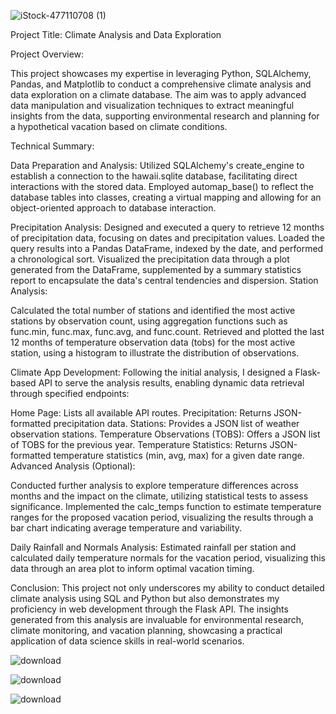 
![iStock-477110708 (1)](https://github.com/IsmaelG8/sqlalchemy-challenge/assets/128990362/e127c5bb-0c7b-4a19-9b7c-7432d9a7198f)

Project Title: Climate Analysis and Data Exploration

Project Overview:

This project showcases my expertise in leveraging Python, SQLAlchemy, Pandas, and Matplotlib to conduct a comprehensive climate analysis and data exploration on a climate database. The aim was to apply advanced data manipulation and visualization techniques to extract meaningful insights from the data, supporting environmental research and planning for a hypothetical vacation based on climate conditions.

Technical Summary:

Data Preparation and Analysis:
Utilized SQLAlchemy's create_engine to establish a connection to the hawaii.sqlite database, facilitating direct interactions with the stored data.
Employed automap_base() to reflect the database tables into classes, creating a virtual mapping and allowing for an object-oriented approach to database interaction.

Precipitation Analysis:
Designed and executed a query to retrieve 12 months of precipitation data, focusing on dates and precipitation values.
Loaded the query results into a Pandas DataFrame, indexed by the date, and performed a chronological sort.
Visualized the precipitation data through a plot generated from the DataFrame, supplemented by a summary statistics report to encapsulate the data's central tendencies and dispersion.
Station Analysis:

Calculated the total number of stations and identified the most active stations by observation count, using aggregation functions such as func.min, func.max, func.avg, and func.count.
Retrieved and plotted the last 12 months of temperature observation data (tobs) for the most active station, using a histogram to illustrate the distribution of observations.

Climate App Development:
Following the initial analysis, I designed a Flask-based API to serve the analysis results, enabling dynamic data retrieval through specified endpoints:

Home Page: Lists all available API routes.
Precipitation: Returns JSON-formatted precipitation data.
Stations: Provides a JSON list of weather observation stations.
Temperature Observations (TOBS): Offers a JSON list of TOBS for the previous year.
Temperature Statistics: Returns JSON-formatted temperature statistics (min, avg, max) for a given date range.
Advanced Analysis (Optional):

Conducted further analysis to explore temperature differences across months and the impact on the climate, utilizing statistical tests to assess significance.
Implemented the calc_temps function to estimate temperature ranges for the proposed vacation period, visualizing the results through a bar chart indicating average temperature and variability.


Daily Rainfall and Normals Analysis:
Estimated rainfall per station and calculated daily temperature normals for the vacation period, visualizing this data through an area plot to inform optimal vacation timing.

Conclusion:
This project not only underscores my ability to conduct detailed climate analysis using SQL and Python but also demonstrates my proficiency in web development through the Flask API. The insights generated from this analysis are invaluable for environmental research, climate monitoring, and vacation planning, showcasing a practical application of data science skills in real-world scenarios.


![download](https://github.com/IsmaelG8/sqlalchemy-challenge/assets/128990362/059a07d0-1d61-497d-b199-62593c91055c)

![download](https://github.com/IsmaelG8/sqlalchemy-challenge/assets/128990362/44ab89a5-dcb5-45a3-9a53-861273bb75c1)

![download](https://github.com/IsmaelG8/sqlalchemy-challenge/assets/128990362/96d7b990-c75b-47c3-b970-d05480486e8f)
